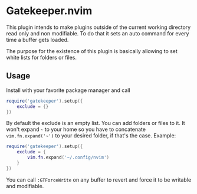 # Gatekeeper.nvim

This plugin intends to make plugins outside of the current working directory
read only and non modifiable. To do that it sets an auto command for every
time a buffer gets loaded.

The purpose for the existence of this plugin is basically allowing to set
white lists for folders or files.

## Usage

Install with your favorite package manager and call

```lua
require('gatekeeper').setup({
    exclude = {}
})
```

By default the exclude is an empty list. You can add folders or files to it.
It won't expand `~` to your home so you have to concatenate `vim.fn.expand('~')`
to your desired folder, if that's the case. Example:

```lua
require('gatekeeper').setup({
    exclude = {
        vim.fn.expand('~/.config/nvim')
    }
})
```

You can call `:GTForceWrite` on any buffer to revert and force it to be writable
and modifiable.
